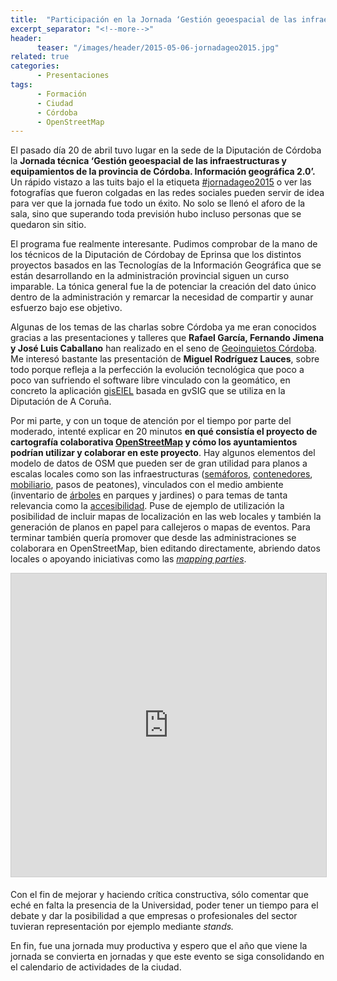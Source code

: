 ```yaml
---
title:  "Participación en la Jornada ‘Gestión geoespacial de las infraestructuras y equipamientos de la provincia de Córdoba'"
excerpt_separator: "<!--more-->"
header:
      teaser: "/images/header/2015-05-06-jornadageo2015.jpg"
related: true
categories: 
      - Presentaciones
tags:
      - Formación
      - Ciudad
      - Córdoba
      - OpenStreetMap
---
```


El pasado día 20 de abril tuvo lugar en la sede de la Diputación de Córdoba la **Jornada técnica ‘Gestión geoespacial de las infraestructuras y equipamientos de la provincia de Córdoba. Información geográfica 2.0’.** Un rápido vistazo a las tuits bajo el la etiqueta [#jornadageo2015](https://twitter.com/search?f=realtime&q=%23jornadageo2015&src=typd "Seguimiento de #jornadageo2015") o ver las fotografías que fueron colgadas en las redes sociales pueden servir de idea para ver que la jornada fue todo un éxito. No solo se llenó el aforo de la sala, sino que superando toda previsión hubo incluso personas que se quedaron sin sitio.

El programa fue realmente interesante. Pudimos comprobar de la mano de los técnicos de la Diputación de Córdobay de Eprinsa que los distintos proyectos basados en las Tecnologías de la Información Geográfica que se están desarrollando en la administración provincial siguen un curso imparable. La tónica general fue la de potenciar la creación del dato único dentro de la administración y remarcar la necesidad de compartir y aunar esfuerzo bajo ese objetivo.

Algunas de los temas de las charlas sobre Córdoba ya me eran conocidos gracias a las presentaciones y talleres que **Rafael García, Fernando Jimena y José Luis Caballano** han realizado en el seno de [Geoinquietos Córdoba](http://wiki.osgeo.org/wiki/Category:Geoinquietos_C%C3%B3rdoba). Me interesó bastante las presentación de **Miguel Rodríguez Lauces**, sobre todo porque refleja a la perfección la evolución tecnológica que poco a poco van sufriendo el software libre vinculado con la geomático, en concreto la aplicación [gisEIEL](http://webeiel.dicoruna.es/es/giseiel) basada en gvSIG que se utiliza en la Diputación de A Coruña.

Por mi parte, y con un toque de atención por el tiempo por parte del moderado, intenté explicar en 20 minutos **en qué consistía el proyecto de cartografía colaborativa [OpenStreetMap](openstreetmap.org) y cómo los ayuntamientos podrían utilizar y colaborar en este proyecto**. Hay algunos elementos del modelo de datos de OSM que pueden ser de gran utilidad para planos a escalas locales como son las infraestructuras ([semáforos](http://wiki.openstreetmap.org/wiki/Tag:highway%3Dtraffic_signals), [contenedores](http://wiki.openstreetmap.org/wiki/Tag:amenity%3Dwaste_disposal), [mobiliario](http://wiki.openstreetmap.org/wiki/Tag:amenity%3Dbench), pasos de peatones), vinculados con el medio ambiente (inventario de [árboles](http://wiki.openstreetmap.org/wiki/ES:Tag:natural%3Dtree) en parques y jardines) o para temas de tanta relevancia como la [accesibilidad](http://adappgeo.net/mappingparty3/). Puse de ejemplo de utilización la posibilidad de incluir mapas de localización en las web locales y también la generación de planos en papel para callejeros o mapas de eventos. Para terminar también quería promover que desde las administraciones se colaborara en OpenStreetMap, bien editando directamente, abriendo datos locales o apoyando iniciativas como las [_mapping parties_](http://wiki.openstreetmap.org/wiki/ES:Mapping_parties).

<iframe style="border: 1px solid #CCC; border-width: 1px; margin-bottom: 5px; max-width: 100%;" src="http://es.slideshare.net/slideshow/embed_code/key/5IwbL82eGdXm8w" frameborder="0" marginwidth="0" marginheight="0" scrolling="no" width="595" height="485"></iframe>

Con el fin de mejorar y haciendo crítica constructiva, sólo comentar que eché en falta la presencia de la Universidad, poder tener un tiempo para el debate y dar la posibilidad a que empresas o profesionales del sector tuvieran representación por ejemplo mediante _stands._

En fin, fue una jornada muy productiva y espero que el año que viene la jornada se convierta en jornadas y que este evento se siga consolidando en el calendario de actividades de la ciudad.
